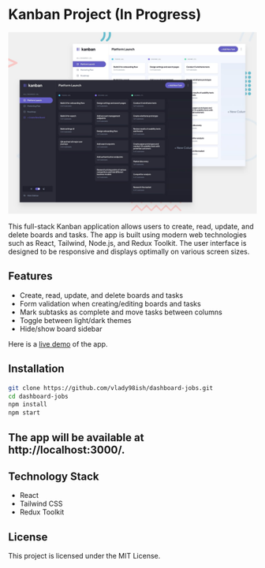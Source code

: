 # Kanban Project (In Progress)

![Kanban Project Screenshot](https://github.com/vlady98ish/dashboard-jobs/blob/main/preview.jpg)

This full-stack Kanban application allows users to create, read, update, and delete boards and tasks. The app is built using modern web technologies such as React, Tailwind, Node.js, and Redux Toolkit. The user interface is designed to be responsive and displays optimally on various screen sizes.

## Features

- Create, read, update, and delete boards and tasks
- Form validation when creating/editing boards and tasks
- Mark subtasks as complete and move tasks between columns
- Toggle between light/dark themes
- Hide/show board sidebar

Here is a [live demo](https:/#) of the app.

## Installation

```sh
git clone https://github.com/vlady98ish/dashboard-jobs.git
cd dashboard-jobs
npm install
npm start
```

## The app will be available at http://localhost:3000/.

## Technology Stack
- React
- Tailwind CSS
- Redux Toolkit


## License
This project is licensed under the MIT License.
